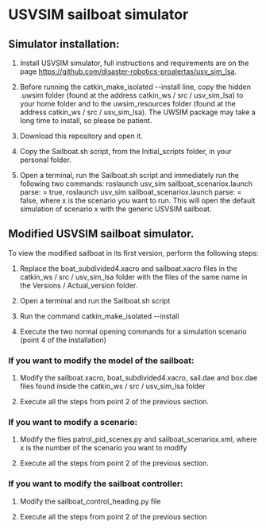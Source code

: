 # USVSIM sailboat simulator

## Simulator installation:

1. Install USVSIM simulator, full instructions and requirements are on the page https://github.com/disaster-robotics-proalertas/usv_sim_lsa.

2. Before running the catkin_make_isolated --install line, copy the hidden .uwsim folder (found at the address catkin_ws / src / usv_sim_lsa) to your home folder and to the uwsim_resources folder (found at the address catkin_ws / src / usv_sim_lsa). The UWSIM package may take a long time to install, so please be patient.

3. Download this repository and open it.

3. Copy the Sailboat.sh script, from the Initial_scripts folder, in your personal folder.

4. Open a terminal, run the Sailboat.sh script and immediately run the following two commands: roslaunch usv_sim sailboat_scenariox.launch parse: = true, roslaunch usv_sim sailboat_scenariox.launch parse: = false, where x is the scenario you want to run. This will open the default simulation of scenario x with the generic USVSIM sailboat.

## Modified USVSIM sailboat simulator.

To view the modified sailboat in its first version, perform the following steps:

1. Replace the boat_subdivided4.xacro and sailboat.xacro files in the catkin_ws / src / usv_sim_lsa folder with the files of the same name in the Versions / Actual_version folder.

2. Open a terminal and run the Sailboat.sh script

3. Run the command catkin_make_isolated --install

4. Execute the two normal opening commands for a simulation scenario (point 4 of the installation)

### If you want to modify the model of the sailboat:

1. Modify the sailboat.xacro, boat_subdivided4.xacro, sail.dae and box.dae files found inside the catkin_ws / src / usv_sim_lsa folder

2. Execute all the steps from point 2 of the previous section.

### If you want to modify a scenario:

1. Modify the files patrol_pid_scenex.py and sailboat_scenariox.xml, where x is the number of the scenario you want to modify

2. Execute all the steps from point 2 of the previous section.

### If you want to modify the sailboat controller:

1. Modify the sailboat_control_heading.py file

2. Execute all the steps from point 2 of the previous section

